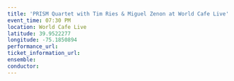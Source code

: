 ```yaml
---
title: 'PRISM Quartet with Tim Ries & Miguel Zenon at World Cafe Live'
event_time: 07:30 PM
location: World Cafe Live
latitude: 39.9522277
longitude: -75.1850894
performance_url: 
ticket_information_url: 
ensemble: 
conductor: 
---
```

